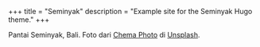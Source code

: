 +++
title = "Seminyak"
description = "Example site for the Seminyak Hugo theme."
+++

<p>Pantai Seminyak, Bali. Foto dari <a href="https://unsplash.com/photos/ZJqO6ddBpic?utm_source=unsplash&utm_medium=referral&utm_content=creditCopyText">Chema Photo</a> di <a href="https://unsplash.com/?utm_source=unsplash&utm_medium=referral&utm_content=creditCopyText">Unsplash</a>.</p>
